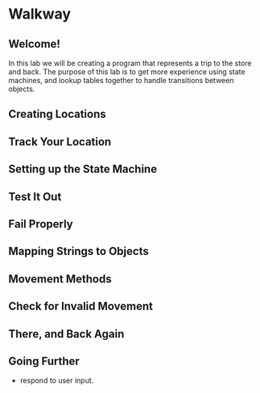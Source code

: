 # Walkway

## Welcome!

In this lab we will be creating a program that represents a trip to the store and back. The purpose of this lab is to get more experience using state machines, and lookup tables together to handle transitions between objects.

## Creating Locations

## Track Your Location

## Setting up the State Machine

## Test It Out

## Fail Properly

## Mapping Strings to Objects

## Movement Methods

## Check for Invalid Movement

## There, and Back Again

## Going Further

- respond to user input.